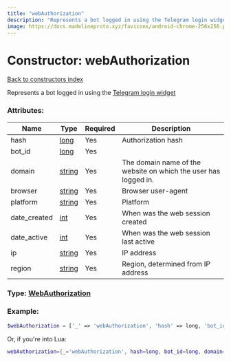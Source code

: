 ```yaml
---
title: "webAuthorization"
description: "Represents a bot logged in using the Telegram login widget"
image: https://docs.madelineproto.xyz/favicons/android-chrome-256x256.png
---
```

# Constructor: webAuthorization  
[Back to constructors index](index.md)



Represents a bot logged in using the [Telegram login widget](https://core.telegram.org/widgets/login)

### Attributes:

| Name     |    Type       | Required | Description |
|----------|---------------|----------|-------------|
|hash|[long](../types/long.md) | Yes|Authorization hash|
|bot\_id|[long](../types/long.md) | Yes|
|domain|[string](../types/string.md) | Yes|The domain name of the website on which the user has logged in.|
|browser|[string](../types/string.md) | Yes|Browser user-agent|
|platform|[string](../types/string.md) | Yes|Platform|
|date\_created|[int](../types/int.md) | Yes|When was the web session created|
|date\_active|[int](../types/int.md) | Yes|When was the web session last active|
|ip|[string](../types/string.md) | Yes|IP address|
|region|[string](../types/string.md) | Yes|Region, determined from IP address|



### Type: [WebAuthorization](../types/WebAuthorization.md)


### Example:

```php
$webAuthorization = ['_' => 'webAuthorization', 'hash' => long, 'bot_id' => long, 'domain' => 'string', 'browser' => 'string', 'platform' => 'string', 'date_created' => int, 'date_active' => int, 'ip' => 'string', 'region' => 'string'];
```  


Or, if you're into Lua:

```lua
webAuthorization={_='webAuthorization', hash=long, bot_id=long, domain='string', browser='string', platform='string', date_created=int, date_active=int, ip='string', region='string'}

```


